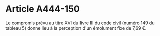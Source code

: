 # Article A444-150

Le compromis prévu au titre XVI du livre III du code civil (numéro 149 du tableau 5) donne lieu à la perception d'un émolument fixe de 7,69 €.